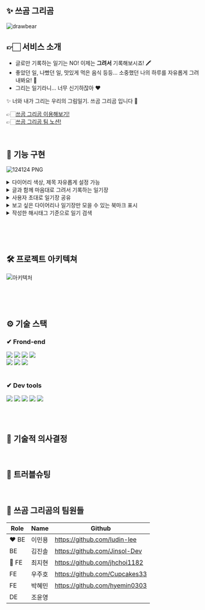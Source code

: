 ## ✨ 쓰곰 그리곰

![drawbear](https://user-images.githubusercontent.com/108935568/216934905-f65496b6-c4e3-484a-b378-c0c8bdb2269d.png)

## 👉🏻 서비스 소개 <br>

- 글로만 기록하는 일기는 NO! 이제는 <strong>그려서</strong> 기록해보시죠! 🖍
- 좋았던 일, 나빴던 일, 맛있게 먹은 음식 등등... 소중했던 나의 하루를 자유롭게 그려내봐요! 🥳
- 그리는 일기라니... 너무 신기하잖아 ❤️

✨ 너와 내가 그리는 우리의 그림일기. 쓰곰 그리곰 입니다 🥰

👉🏻[쓰곰 그리곰 이용해보기!](https://www.drawbear.site/) <br>
👉🏻[쓰곰 그리곰 팀 노션!](https://www.notion.so/jinsoldev/560f3f7c6acf451d9d21c5f309e73921)

<br>

## 🐻 기능 구현

![124124 PNG](https://user-images.githubusercontent.com/108935568/216934945-1b13f55a-2bb2-485f-803a-747e9cba5975.png)

<details>
<summary>
다이어리 색상, 제목 자유롭게 설정 가능
</summary>
<div>

![화면 캡처 2023-02-06 182627](https://user-images.githubusercontent.com/108935568/216936861-e8d86e65-1812-42c4-8146-a5ecf905fe75.png)</div>

</details>

<details>
<summary>
글과 함께 마음대로 그려서 기록하는 일기장
</summary>
<div>

![화면 캡처 2023-02-06 182202](https://user-images.githubusercontent.com/108935568/216936863-828a0d0d-6b5d-4c74-95f4-28d68643ec68.png)

</details>

<details>
<summary>
사용자 초대로 일기장 공유
</summary>
<div>

![Untitled (3)](https://user-images.githubusercontent.com/108935568/216936867-20cd1472-2973-4870-a9b2-2158a1f7fa11.png)

</details>

<details>
<summary>
보고 싶은 다이어리나 일기장만 모을 수 있는 북마크 표시
</summary>
<div>

![Untitled (2)](https://user-images.githubusercontent.com/108935568/216936871-60de17a6-8048-4fb3-b8ad-574d69934bb9.png)
![화면 캡처 2023-02-06 182515](https://user-images.githubusercontent.com/108935568/216937252-39f8abd2-91f9-435c-81d0-bb59458ade7b.png)

</details>

<details>
<summary>
작성한 해시태그 기준으로 일기 검색
</summary>
<div>

![Untitled (1)](https://user-images.githubusercontent.com/108935568/216936874-02ad7a22-5f3e-4eb9-b670-fe9243041fb3.png)

</details>

<br><br><br>

## 🛠 프로젝트 아키텍쳐

![아키텍처](https://user-images.githubusercontent.com/108935568/216935177-53ce4295-7f06-46c7-a91a-3d4a0be9dd8a.png)

<br><br><br>

## ⚙ 기술 스택

### ✔ Frond-end

<div>

<img src="https://img.shields.io/badge/Javascript-F7DF1E?style=for-the-badge&logo=Javascript&logoColor=black"/>
<img src="https://img.shields.io/badge/React-61DAFB?style=for-the-badge&logo=React&logoColor=black"/>
<img src="https://img.shields.io/badge/Redux Toolkit-764ABC?style=for-the-badge&logo=Redux&logoColor=white"/>
<img src="https://img.shields.io/badge/react_query-FF4154?style=for-the-badge&logo=reactquery&logoColor=white">
<br>
<img src="https://img.shields.io/badge/React Router-CA4245?style=for-the-badge&logo=React Router&logoColor=white"/>
<img src="https://img.shields.io/badge/styledcomponent-DB7093?style=for-the-badge&logo=styledcomponent&logoColor=white">
<img src="https://img.shields.io/badge/socket.io-010101?style=for-the-badge&logo=socket.io&logoColor=white">

</div>

<br>

### ✔ Dev tools

<div>
<img src="https://img.shields.io/badge/Git-F05032?style=for-the-badge&logo=Git&logoColor=white"/>
<img src="https://img.shields.io/badge/GitHub-181717?style=for-the-badge&logo=GitHub&logoColor=white"/>
<img src="https://img.shields.io/badge/KakaoTalk-FFCD00?style=for-the-badge&logo=KakaoTalk&logoColor=black"/>
<img src="https://img.shields.io/badge/PWA-5A0FC8?style=for-the-badge&logo=PWA&logoColor=white">
<img src="https://img.shields.io/badge/Vercel-000000?style=for-the-badge&logo=Vercel&logoColor=white">

</div>

<br><br>

## 📝 기술적 의사결정

<br>

## 🔆 트러블슈팅

  <br>

## 👻 쓰곰 그리곰의 팀원들

| Role  | Name   | Github                        |
| ----- | ------ | ----------------------------- |
| ❤️ BE | 이민용 | https://github.com/ludin-lee  |
| BE    | 김진솔 | https://github.com/Jinsol-Dev |
| 🧡 FE | 최지현 | https://github.com/jhchoi1182 |
| FE    | 우주호 | https://github.com/Cupcakes33 |
| FE    | 박혜민 | https://github.com/hyemin0303 |
| DE    | 조윤영 |                               |

<br>
